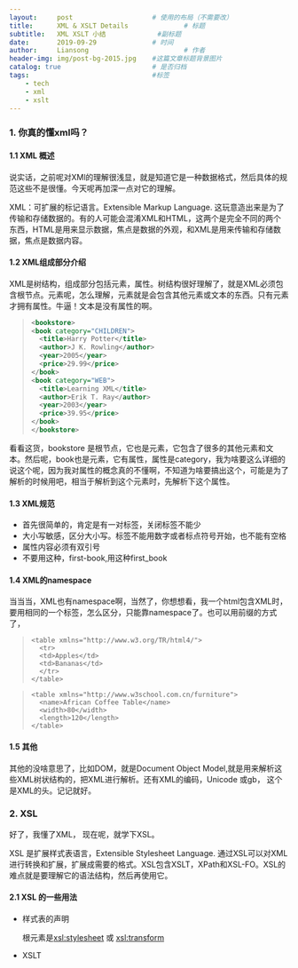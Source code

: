 ```yaml
---
layout:     post   				    # 使用的布局（不需要改）
title:      XML & XSLT Details 				# 标题
subtitle:   XML XSLT 小结             #副标题
date:       2019-09-29 				# 时间
author:     Liansong 						# 作者
header-img: img/post-bg-2015.jpg 	#这篇文章标题背景图片
catalog: true 						# 是否归档
tags:								#标签
    - tech
    - xml
    - xslt
---
```


### 1. 你真的懂xml吗？

#### 1.1 XML 概述

说实话，之前呢对XMl的理解很浅显，就是知道它是一种数据格式，然后具体的规范这些不是很懂。今天呢再加深一点对它的理解。

XML：可扩展的标记语言。Extensible Markup Language. 这玩意造出来是为了传输和存储数据的。有的人可能会混淆XML和HTML，这两个是完全不同的两个东西，HTML是用来显示数据，焦点是数据的外观，和XML是用来传输和存储数据，焦点是数据内容。

#### 1.2 XML组成部分介绍

XML是树结构，组成部分包括元素，属性。树结构很好理解了，就是XML必须包含根节点。元素呢，怎么理解，元素就是会包含其他元素或文本的东西。只有元素才拥有属性。牛逼！文本是没有属性的啊。

> ```xml
> <bookstore>
> <book category="CHILDREN">
>   <title>Harry Potter</title> 
>   <author>J K. Rowling</author> 
>   <year>2005</year> 
>   <price>29.99</price> 
> </book>
> <book category="WEB">
>   <title>Learning XML</title> 
>   <author>Erik T. Ray</author> 
>   <year>2003</year> 
>   <price>39.95</price> 
> </book>
> </bookstore> 
> ```

看看这货，bookstore 是根节点，它也是元素，它包含了很多的其他元素和文本。然后呢，book也是元素，它有属性，属性是category，我为啥要这么详细的说这个呢，因为我对属性的概念真的不懂啊，不知道为啥要搞出这个，可能是为了解析的时候用吧，相当于解析到这个元素时，先解析下这个属性。

#### 1.3 XML规范

- 首先很简单的，肯定是有一对标签，关闭标签不能少
- 大小写敏感，区分大小写。标签不能用数字或者标点符号开始，也不能有空格
- 属性内容必须有双引号
- 不要用这种，first-book,用这种first_book

#### 1.4 XML的namespace

当当当，XML也有namespace啊，当然了，你想想看，我一个html包含XML时，要用相同的一个标签，怎么区分，只能靠namespace了。也可以用前缀的方式了，

>```
><table xmlns="http://www.w3.org/TR/html4/">
>   <tr>
>   <td>Apples</td>
>   <td>Bananas</td>
>   </tr>
></table>
>```



>```
><table xmlns="http://www.w3school.com.cn/furniture">
>   <name>African Coffee Table</name>
>   <width>80</width>
>   <length>120</length>
></table>
>```



#### 1.5 其他

其他的没啥意思了，比如DOM，就是Document Object Model,就是用来解析这些XML树状结构的，把XML进行解析。还有XML的编码，Unicode 或gb，<?xml version="1.0" encoding="ISO-8859-1"?> 这个是XML的头。记记就好。



### 2. XSL

好了，我懂了XML， 现在呢，就学下XSL。

XSL 是扩展样式表语言，Extensible Stylesheet Language. 通过XSL可以对XML进行转换和扩展，扩展成需要的格式。XSL包含XSLT，XPath和XSL-FO。XSL的难点就是要理解它的语法结构，然后再使用它。

#### 2.1 XSL 的一些用法

- 样式表的声明

  根元素是<xsl:stylesheet> 或 <xsl:transform>

- XSLT <template> 的使用

  这个是用来构建模板。什么意思呢，就是先用match 功能match 到原始的xml中的节点，然后把这部分节点改写成template 形式。

  >```
  ><?xml version="1.0" encoding="ISO-8859-1"?>
  ><catalog>
  >  <cd>
  >    <title>Empire Burlesque</title>
  >    <artist>Bob Dylan</artist>
  >    <country>USA</country>
  >    <company>Columbia</company>
  >    <price>10.90</price>
  >    <year>1985</year>
  >  </cd>
  ></catalog>
  >```
  >
  >这个是转换前的xml，现在需要转换。
  >
  >```
  ><?xml version="1.0" encoding="ISO-8859-1"?>
  >
  ><xsl:stylesheet version="1.0" xmlns:xsl="http://www.w3.org/1999/XSL/Transform">
  >
  ><xsl:template match="/">
  >  <html>
  >  <body>
  >    <h2>My CD Collection</h2>
  >    <table border="1">
  >    <tr bgcolor="#9acd32">
  >      <th align="left">Title</th>
  >      <th align="left">Artist</th>
  >    </tr>
  >    <xsl:for-each select="catalog/cd">
  >    <tr>
  >      <td><xsl:value-of select="title"/></td>
  >      <td><xsl:value-of select="artist"/></td>
  >    </tr>
  >    </xsl:for-each>
  >    </table>
  >  </body>
  >  </html>
  ></xsl:template>
  >
  ></xsl:stylesheet>
  >
  >看这个，通过这个xsl的template 来进行转换了。它是match的根节点，然	后把match到的根节点根据template 模版进行显示。
  >```

- xsl value-of 元素

  怎么对标签里的东西进行取值呢，这个就用到了<xsl:value-of>, 咋用呢，看这个例子就知道了。

  >```xml
  ><?xml version="1.0" encoding="ISO-8859-1"?>
  ><xsl:stylesheet version="1.0"
  >xmlns:xsl="http://www.w3.org/1999/XSL/Transform">
  >
  ><xsl:template match="/">
  > <html>
  > <body>
  >   <h2>My CD Collection</h2>
  >   <table border="1">
  >     <tr bgcolor="#9acd32">
  >       <th>Title</th>
  >       <th>Artist</th>
  >     </tr>
  >     <tr>
  >      <td><xsl:value-of select="catalog/cd/title"/></td>
  >      <td><xsl:value-of select="catalog/cd/artist"/></td>
  >     </tr>
  >   </table>
  > </body>
  > </html>
  ></xsl:template>
  >
  ></xsl:stylesheet>
  >相当于，用select 函数来对xml里的数据进行取值，然后把转换的结果送到	输出流中。
  >```

- xml apply 

  说实话，这个真的有点绕，但是慢慢的又有点想明白了，发明这玩意，貌似是解决这种情况，就是xml中有循环嵌套的，用apply这个把每个循环体都搞出来。可以看看例子。

  >```
  ><?xml version="1.0" encoding="ISO-8859-1"?>
  ><xsl:stylesheet version="1.0"
  >xmlns:xsl="http://www.w3.org/1999/XSL/Transform">
  >
  ><xsl:template match="/">
  ><html>
  ><body>
  ><h2>My CD Collection</h2> 
  ><xsl:apply-templates/> 
  ></body>
  ></html>
  ></xsl:template>
  >
  ><xsl:template match="cd">
  ><p>
  ><xsl:apply-templates select="title"/> 
  ><xsl:apply-templates select="artist"/>
  ></p>
  ></xsl:template>
  >
  ><xsl:template match="title">
  >Title: <span style="color:#ff0000">
  ><xsl:value-of select="."/></span>
  ><br />
  ></xsl:template>
  >
  ><xsl:template match="artist">
  >Artist: <span style="color:#00ff00">
  ><xsl:value-of select="."/></span>
  ><br />
  ></xsl:template>
  >
  ></xsl:stylesheet>
  >```

  看看这个，就是用的apply来进行把所有的子节点取出来。说真的，我还是有点没太理解。

- xsl call-templates

  这个其实很好理解，就是相当于一个函数模块的调用。















